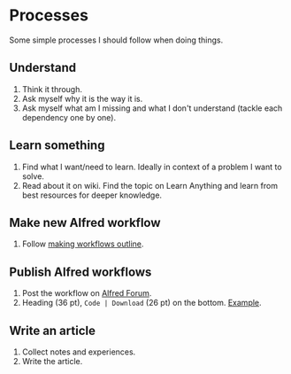# Processes
Some simple processes I should follow when doing things.

## Understand
1. Think it through.
2. Ask myself why it is the way it is.
3. Ask myself what am I missing and what I don't understand (tackle each dependency one by one).

## Learn something
1. Find what I want/need to learn. Ideally in context of a problem I want to solve.
2. Read about it on wiki. Find the topic on Learn Anything and learn from best resources for deeper knowledge.

## Make new Alfred workflow
1. Follow [making workflows outline](../macOS/apps/alfred/making-workflows.md).

## Publish Alfred workflows
1. Post the workflow on [Alfred Forum](https://www.alfredforum.com/).
2. Heading (36 pt), `Code | Download` (26 pt) on the bottom. [Example](https://www.alfredforum.com/topic/10486-ask-create-share).

## Write an article
1. Collect notes and experiences.
2. Write the article.